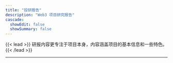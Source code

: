 ```yaml
---
title: "投研报告"
description: "Web3 项目研究报告"
cascade:
  showEdit: false
  showSummary: false
---
```


{{< lead >}}
研报内容更专注于项目本身，内容涵盖项目的基本信息和一些特色。
{{< /lead >}}

---
